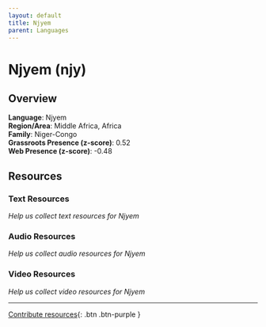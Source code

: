 ```yaml
---
layout: default
title: Njyem
parent: Languages
---
```


# Njyem (njy)

## Overview

**Language**: Njyem  
**Region/Area**: Middle Africa, Africa  
**Family**: Niger-Congo  
**Grassroots Presence (z-score)**: 0.52  
**Web Presence (z-score)**: -0.48  

## Resources

### Text Resources
*Help us collect text resources for Njyem*

### Audio Resources
*Help us collect audio resources for Njyem*

### Video Resources
*Help us collect video resources for Njyem*

---

[Contribute resources](https://forms.office.com/e/1SfLJx3u1r){: .btn .btn-purple }
